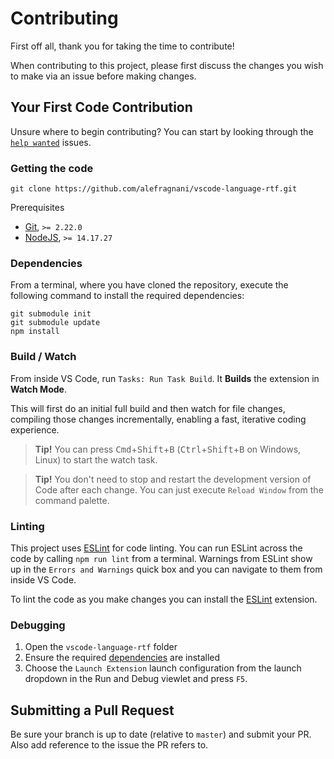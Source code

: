 # Contributing

First off all, thank you for taking the time to contribute!

When contributing to this project, please first discuss the changes you wish to make via an issue before making changes.

## Your First Code Contribution

Unsure where to begin contributing? You can start by looking through the [`help wanted`](https://github.com/alefragnani/vscode-language-rtf/labels/help%20wanted) issues.

### Getting the code

```
git clone https://github.com/alefragnani/vscode-language-rtf.git
```

Prerequisites

- [Git](https://git-scm.com/), `>= 2.22.0`
- [NodeJS](https://nodejs.org/), `>= 14.17.27`

### Dependencies

From a terminal, where you have cloned the repository, execute the following command to install the required dependencies:

```
git submodule init
git submodule update
npm install
```

### Build / Watch

From inside VS Code, run `Tasks: Run Task Build`. It **Builds** the extension in **Watch Mode**.

This will first do an initial full build and then watch for file changes, compiling those changes incrementally, enabling a fast, iterative coding experience.

> **Tip!** You can press <kbd>Cmd</kbd>+<kbd>Shift</kbd>+<kbd>B</kbd> (<kbd>Ctrl</kbd>+<kbd>Shift</kbd>+<kbd>B</kbd> on Windows, Linux) to start the watch task.

> **Tip!** You don't need to stop and restart the development version of Code after each change. You can just execute `Reload Window` from the command palette.

### Linting

This project uses [ESLint](https://eslint.org/) for code linting. You can run ESLint across the code by calling `npm run lint` from a terminal. Warnings from ESLint show up in the `Errors and Warnings` quick box and you can navigate to them from inside VS Code.

To lint the code as you make changes you can install the [ESLint](https://marketplace.visualstudio.com/items?itemName=dbaeumer.vscode-eslint) extension.

### Debugging

1. Open the `vscode-language-rtf` folder
2. Ensure the required [dependencies](#dependencies) are installed
3. Choose the `Launch Extension` launch configuration from the launch dropdown in the Run and Debug viewlet and press `F5`.

## Submitting a Pull Request

Be sure your branch is up to date (relative to `master`) and submit your PR. Also add reference to the issue the PR refers to.